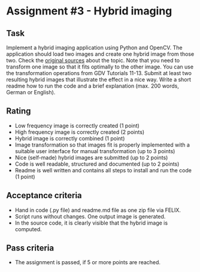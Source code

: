 # Assignment #3 - Hybrid imaging

## Task
Implement a hybrid imaging application using Python and OpenCV. The application should load two images and create one hybrid image from those two. Check the [original sources](http://olivalab.mit.edu/hybridimage.htm) about the topic.
Note that you need to transform one image so that it fits optimally to the other image. You can use the transformation operations from GDV Tutorials 11-13.
Submit at least two resulting hybrid images that illustrate the effect in a nice way.
Write a short readme how to run the code and a brief explanation (max. 200 words, German or English).

## Rating
- Low frequency image is correctly created (1 point)
- High frequency image is correctly created (2 points)
- Hybrid image is correctly combined (1 point)
- Image transformation so that images fit is properly implemented with a suitable user interface for manual transformation (up to 3 points)
- Nice (self-made) hybrid images are submitted (up to 2 points)
- Code is well readable, structured and documented (up to 2 points)
- Readme is well written and contains all steps to install and run the code (1 point)

## Acceptance criteria
- Hand in code (.py file) and readme.md file as one zip file via FELIX.
- Script runs without changes. One output image is generated.
- In the source code, it is clearly visible that the hybrid image is computed.

## Pass criteria
- The assignment is passed, if 5 or more points are reached.